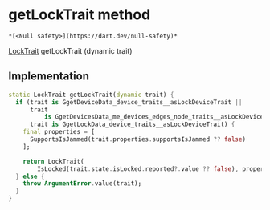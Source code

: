 


# getLockTrait method




    *[<Null safety>](https://dart.dev/null-safety)*




[LockTrait](../../yonomi-sdk/LockTrait-class.md) getLockTrait
(dynamic trait)








## Implementation

```dart
static LockTrait getLockTrait(dynamic trait) {
  if (trait is GgetDeviceData_device_traits__asLockDeviceTrait ||
      trait
          is GgetDevicesData_me_devices_edges_node_traits__asLockDeviceTrait ||
      trait is GgetLockData_device_traits__asLockDeviceTrait) {
    final properties = [
      SupportsIsJammed(trait.properties.supportsIsJammed ?? false)
    ];

    return LockTrait(
        IsLocked(trait.state.isLocked.reported?.value ?? false), properties);
  } else {
    throw ArgumentError.value(trait);
  }
}
```







